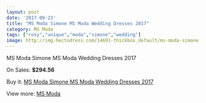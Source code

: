 ```yaml
---
layout: post
date: '2017-09-23'
title: "MS Moda Simone MS Moda Wedding Dresses 2017"
category: MS Moda
tags: ["rosy","unique","moda","simone","wedding"]
image: http://img.hectodress.com/14691-thickbox_default/ms-moda-simone-ms-moda-wedding-dresses-2013.jpg
---
```

MS Moda Simone MS Moda Wedding Dresses 2017

On Sales: **$294.56**
<a href="https://www.hectodress.com/ms-moda/7096-ms-moda-simone-ms-moda-wedding-dresses-2013.html"><amp-img layout="responsive" width="600" height="600" src="//img.hectodress.com/14691-thickbox_default/ms-moda-simone-ms-moda-wedding-dresses-2013.jpg" alt="MS Moda Simone MS Moda Wedding Dresses 2017 0" /></a>

Buy it: [MS Moda Simone MS Moda Wedding Dresses 2017](https://www.hectodress.com/ms-moda/7096-ms-moda-simone-ms-moda-wedding-dresses-2013.html "MS Moda Simone MS Moda Wedding Dresses 2017")

View more: [MS Moda](https://www.hectodress.com/121-ms-moda "MS Moda")